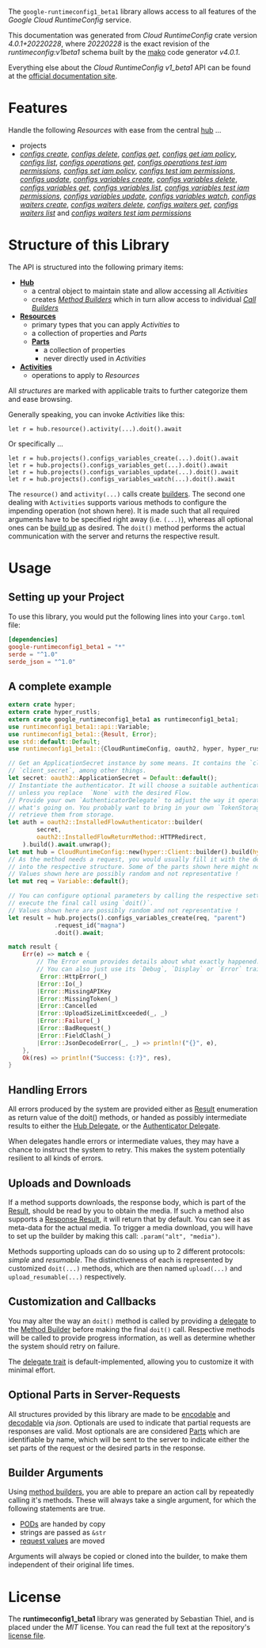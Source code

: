 <!---
DO NOT EDIT !
This file was generated automatically from 'src/generator/templates/api/README.md.mako'
DO NOT EDIT !
-->
The `google-runtimeconfig1_beta1` library allows access to all features of the *Google Cloud RuntimeConfig* service.

This documentation was generated from *Cloud RuntimeConfig* crate version *4.0.1+20220228*, where *20220228* is the exact revision of the *runtimeconfig:v1beta1* schema built by the [mako](http://www.makotemplates.org/) code generator *v4.0.1*.

Everything else about the *Cloud RuntimeConfig* *v1_beta1* API can be found at the
[official documentation site](https://cloud.google.com/deployment-manager/runtime-configurator/).
# Features

Handle the following *Resources* with ease from the central [hub](https://docs.rs/google-runtimeconfig1_beta1/4.0.1+20220228/google_runtimeconfig1_beta1/CloudRuntimeConfig) ... 

* projects
 * [*configs create*](https://docs.rs/google-runtimeconfig1_beta1/4.0.1+20220228/google_runtimeconfig1_beta1/api::ProjectConfigCreateCall), [*configs delete*](https://docs.rs/google-runtimeconfig1_beta1/4.0.1+20220228/google_runtimeconfig1_beta1/api::ProjectConfigDeleteCall), [*configs get*](https://docs.rs/google-runtimeconfig1_beta1/4.0.1+20220228/google_runtimeconfig1_beta1/api::ProjectConfigGetCall), [*configs get iam policy*](https://docs.rs/google-runtimeconfig1_beta1/4.0.1+20220228/google_runtimeconfig1_beta1/api::ProjectConfigGetIamPolicyCall), [*configs list*](https://docs.rs/google-runtimeconfig1_beta1/4.0.1+20220228/google_runtimeconfig1_beta1/api::ProjectConfigListCall), [*configs operations get*](https://docs.rs/google-runtimeconfig1_beta1/4.0.1+20220228/google_runtimeconfig1_beta1/api::ProjectConfigOperationGetCall), [*configs operations test iam permissions*](https://docs.rs/google-runtimeconfig1_beta1/4.0.1+20220228/google_runtimeconfig1_beta1/api::ProjectConfigOperationTestIamPermissionCall), [*configs set iam policy*](https://docs.rs/google-runtimeconfig1_beta1/4.0.1+20220228/google_runtimeconfig1_beta1/api::ProjectConfigSetIamPolicyCall), [*configs test iam permissions*](https://docs.rs/google-runtimeconfig1_beta1/4.0.1+20220228/google_runtimeconfig1_beta1/api::ProjectConfigTestIamPermissionCall), [*configs update*](https://docs.rs/google-runtimeconfig1_beta1/4.0.1+20220228/google_runtimeconfig1_beta1/api::ProjectConfigUpdateCall), [*configs variables create*](https://docs.rs/google-runtimeconfig1_beta1/4.0.1+20220228/google_runtimeconfig1_beta1/api::ProjectConfigVariableCreateCall), [*configs variables delete*](https://docs.rs/google-runtimeconfig1_beta1/4.0.1+20220228/google_runtimeconfig1_beta1/api::ProjectConfigVariableDeleteCall), [*configs variables get*](https://docs.rs/google-runtimeconfig1_beta1/4.0.1+20220228/google_runtimeconfig1_beta1/api::ProjectConfigVariableGetCall), [*configs variables list*](https://docs.rs/google-runtimeconfig1_beta1/4.0.1+20220228/google_runtimeconfig1_beta1/api::ProjectConfigVariableListCall), [*configs variables test iam permissions*](https://docs.rs/google-runtimeconfig1_beta1/4.0.1+20220228/google_runtimeconfig1_beta1/api::ProjectConfigVariableTestIamPermissionCall), [*configs variables update*](https://docs.rs/google-runtimeconfig1_beta1/4.0.1+20220228/google_runtimeconfig1_beta1/api::ProjectConfigVariableUpdateCall), [*configs variables watch*](https://docs.rs/google-runtimeconfig1_beta1/4.0.1+20220228/google_runtimeconfig1_beta1/api::ProjectConfigVariableWatchCall), [*configs waiters create*](https://docs.rs/google-runtimeconfig1_beta1/4.0.1+20220228/google_runtimeconfig1_beta1/api::ProjectConfigWaiterCreateCall), [*configs waiters delete*](https://docs.rs/google-runtimeconfig1_beta1/4.0.1+20220228/google_runtimeconfig1_beta1/api::ProjectConfigWaiterDeleteCall), [*configs waiters get*](https://docs.rs/google-runtimeconfig1_beta1/4.0.1+20220228/google_runtimeconfig1_beta1/api::ProjectConfigWaiterGetCall), [*configs waiters list*](https://docs.rs/google-runtimeconfig1_beta1/4.0.1+20220228/google_runtimeconfig1_beta1/api::ProjectConfigWaiterListCall) and [*configs waiters test iam permissions*](https://docs.rs/google-runtimeconfig1_beta1/4.0.1+20220228/google_runtimeconfig1_beta1/api::ProjectConfigWaiterTestIamPermissionCall)




# Structure of this Library

The API is structured into the following primary items:

* **[Hub](https://docs.rs/google-runtimeconfig1_beta1/4.0.1+20220228/google_runtimeconfig1_beta1/CloudRuntimeConfig)**
    * a central object to maintain state and allow accessing all *Activities*
    * creates [*Method Builders*](https://docs.rs/google-runtimeconfig1_beta1/4.0.1+20220228/google_runtimeconfig1_beta1/client::MethodsBuilder) which in turn
      allow access to individual [*Call Builders*](https://docs.rs/google-runtimeconfig1_beta1/4.0.1+20220228/google_runtimeconfig1_beta1/client::CallBuilder)
* **[Resources](https://docs.rs/google-runtimeconfig1_beta1/4.0.1+20220228/google_runtimeconfig1_beta1/client::Resource)**
    * primary types that you can apply *Activities* to
    * a collection of properties and *Parts*
    * **[Parts](https://docs.rs/google-runtimeconfig1_beta1/4.0.1+20220228/google_runtimeconfig1_beta1/client::Part)**
        * a collection of properties
        * never directly used in *Activities*
* **[Activities](https://docs.rs/google-runtimeconfig1_beta1/4.0.1+20220228/google_runtimeconfig1_beta1/client::CallBuilder)**
    * operations to apply to *Resources*

All *structures* are marked with applicable traits to further categorize them and ease browsing.

Generally speaking, you can invoke *Activities* like this:

```Rust,ignore
let r = hub.resource().activity(...).doit().await
```

Or specifically ...

```ignore
let r = hub.projects().configs_variables_create(...).doit().await
let r = hub.projects().configs_variables_get(...).doit().await
let r = hub.projects().configs_variables_update(...).doit().await
let r = hub.projects().configs_variables_watch(...).doit().await
```

The `resource()` and `activity(...)` calls create [builders][builder-pattern]. The second one dealing with `Activities` 
supports various methods to configure the impending operation (not shown here). It is made such that all required arguments have to be 
specified right away (i.e. `(...)`), whereas all optional ones can be [build up][builder-pattern] as desired.
The `doit()` method performs the actual communication with the server and returns the respective result.

# Usage

## Setting up your Project

To use this library, you would put the following lines into your `Cargo.toml` file:

```toml
[dependencies]
google-runtimeconfig1_beta1 = "*"
serde = "^1.0"
serde_json = "^1.0"
```

## A complete example

```Rust
extern crate hyper;
extern crate hyper_rustls;
extern crate google_runtimeconfig1_beta1 as runtimeconfig1_beta1;
use runtimeconfig1_beta1::api::Variable;
use runtimeconfig1_beta1::{Result, Error};
use std::default::Default;
use runtimeconfig1_beta1::{CloudRuntimeConfig, oauth2, hyper, hyper_rustls};

// Get an ApplicationSecret instance by some means. It contains the `client_id` and 
// `client_secret`, among other things.
let secret: oauth2::ApplicationSecret = Default::default();
// Instantiate the authenticator. It will choose a suitable authentication flow for you, 
// unless you replace  `None` with the desired Flow.
// Provide your own `AuthenticatorDelegate` to adjust the way it operates and get feedback about 
// what's going on. You probably want to bring in your own `TokenStorage` to persist tokens and
// retrieve them from storage.
let auth = oauth2::InstalledFlowAuthenticator::builder(
        secret,
        oauth2::InstalledFlowReturnMethod::HTTPRedirect,
    ).build().await.unwrap();
let mut hub = CloudRuntimeConfig::new(hyper::Client::builder().build(hyper_rustls::HttpsConnectorBuilder::new().with_native_roots().https_or_http().enable_http1().enable_http2().build()), auth);
// As the method needs a request, you would usually fill it with the desired information
// into the respective structure. Some of the parts shown here might not be applicable !
// Values shown here are possibly random and not representative !
let mut req = Variable::default();

// You can configure optional parameters by calling the respective setters at will, and
// execute the final call using `doit()`.
// Values shown here are possibly random and not representative !
let result = hub.projects().configs_variables_create(req, "parent")
             .request_id("magna")
             .doit().await;

match result {
    Err(e) => match e {
        // The Error enum provides details about what exactly happened.
        // You can also just use its `Debug`, `Display` or `Error` traits
         Error::HttpError(_)
        |Error::Io(_)
        |Error::MissingAPIKey
        |Error::MissingToken(_)
        |Error::Cancelled
        |Error::UploadSizeLimitExceeded(_, _)
        |Error::Failure(_)
        |Error::BadRequest(_)
        |Error::FieldClash(_)
        |Error::JsonDecodeError(_, _) => println!("{}", e),
    },
    Ok(res) => println!("Success: {:?}", res),
}

```
## Handling Errors

All errors produced by the system are provided either as [Result](https://docs.rs/google-runtimeconfig1_beta1/4.0.1+20220228/google_runtimeconfig1_beta1/client::Result) enumeration as return value of
the doit() methods, or handed as possibly intermediate results to either the 
[Hub Delegate](https://docs.rs/google-runtimeconfig1_beta1/4.0.1+20220228/google_runtimeconfig1_beta1/client::Delegate), or the [Authenticator Delegate](https://docs.rs/yup-oauth2/*/yup_oauth2/trait.AuthenticatorDelegate.html).

When delegates handle errors or intermediate values, they may have a chance to instruct the system to retry. This 
makes the system potentially resilient to all kinds of errors.

## Uploads and Downloads
If a method supports downloads, the response body, which is part of the [Result](https://docs.rs/google-runtimeconfig1_beta1/4.0.1+20220228/google_runtimeconfig1_beta1/client::Result), should be
read by you to obtain the media.
If such a method also supports a [Response Result](https://docs.rs/google-runtimeconfig1_beta1/4.0.1+20220228/google_runtimeconfig1_beta1/client::ResponseResult), it will return that by default.
You can see it as meta-data for the actual media. To trigger a media download, you will have to set up the builder by making
this call: `.param("alt", "media")`.

Methods supporting uploads can do so using up to 2 different protocols: 
*simple* and *resumable*. The distinctiveness of each is represented by customized 
`doit(...)` methods, which are then named `upload(...)` and `upload_resumable(...)` respectively.

## Customization and Callbacks

You may alter the way an `doit()` method is called by providing a [delegate](https://docs.rs/google-runtimeconfig1_beta1/4.0.1+20220228/google_runtimeconfig1_beta1/client::Delegate) to the 
[Method Builder](https://docs.rs/google-runtimeconfig1_beta1/4.0.1+20220228/google_runtimeconfig1_beta1/client::CallBuilder) before making the final `doit()` call. 
Respective methods will be called to provide progress information, as well as determine whether the system should 
retry on failure.

The [delegate trait](https://docs.rs/google-runtimeconfig1_beta1/4.0.1+20220228/google_runtimeconfig1_beta1/client::Delegate) is default-implemented, allowing you to customize it with minimal effort.

## Optional Parts in Server-Requests

All structures provided by this library are made to be [encodable](https://docs.rs/google-runtimeconfig1_beta1/4.0.1+20220228/google_runtimeconfig1_beta1/client::RequestValue) and 
[decodable](https://docs.rs/google-runtimeconfig1_beta1/4.0.1+20220228/google_runtimeconfig1_beta1/client::ResponseResult) via *json*. Optionals are used to indicate that partial requests are responses 
are valid.
Most optionals are are considered [Parts](https://docs.rs/google-runtimeconfig1_beta1/4.0.1+20220228/google_runtimeconfig1_beta1/client::Part) which are identifiable by name, which will be sent to 
the server to indicate either the set parts of the request or the desired parts in the response.

## Builder Arguments

Using [method builders](https://docs.rs/google-runtimeconfig1_beta1/4.0.1+20220228/google_runtimeconfig1_beta1/client::CallBuilder), you are able to prepare an action call by repeatedly calling it's methods.
These will always take a single argument, for which the following statements are true.

* [PODs][wiki-pod] are handed by copy
* strings are passed as `&str`
* [request values](https://docs.rs/google-runtimeconfig1_beta1/4.0.1+20220228/google_runtimeconfig1_beta1/client::RequestValue) are moved

Arguments will always be copied or cloned into the builder, to make them independent of their original life times.

[wiki-pod]: http://en.wikipedia.org/wiki/Plain_old_data_structure
[builder-pattern]: http://en.wikipedia.org/wiki/Builder_pattern
[google-go-api]: https://github.com/google/google-api-go-client

# License
The **runtimeconfig1_beta1** library was generated by Sebastian Thiel, and is placed 
under the *MIT* license.
You can read the full text at the repository's [license file][repo-license].

[repo-license]: https://github.com/Byron/google-apis-rsblob/main/LICENSE.md

